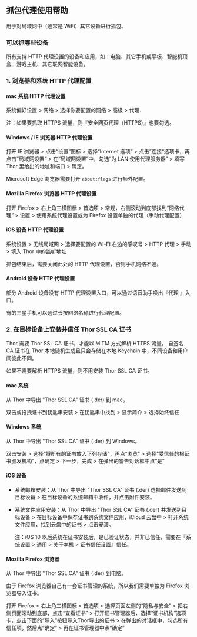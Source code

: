 ## 抓包代理使用帮助

用于对局域网中（通常是 WiFi）其它设备进行抓包。


### 可以抓哪些设备

所有支持 HTTP 代理设置的设备和应用，如：电脑、其它手机或平板、智能机顶盒、游戏主机、其它联网智能设备。


### 1. 浏览器和系统 HTTP 代理配置

#### mac 系统 HTTP 代理设置

系统偏好设置 > 网络 > 选择你要配置的网络 > 高级 > 代理.

注：如果要抓取 HTTPS 流量，则『安全网页代理（HTTPS）』也要勾选。
 

#### Windows / IE 浏览器 HTTP 代理设置

打开 IE 浏览器 > 点击“设置”图标 > 选择“Internet 选项” > 点击”连接“选项卡，再点击”局域网设置“ > 在“局域网设置”中，勾选“为 LAN 使用代理服务器” > 填写 Thor 里给出的地址和端口 > 确定。

Microsoft Edge 浏览器需要打开 `about:flags` 进行额外配置。


#### Mozilla Firefox 浏览器 HTTP 代理设置

打开 Firefox > 右上角三横图标 > 首选项 > 常规，右侧滚动到底部找到“网络代理” > 设置 > 使用系统代理设置或为 Firefox 设置单独的代理（手动代理配置）


#### iOS 设备 HTTP 代理设置

系统设置 > 无线局域网 > 选择要配置的 Wi-FI 右边的感叹号 > HTTP 代理 > 手动 > 填入 Thor 中的监听地址

抓包结束后，需要关闭此处的 HTTP 代理设置，否则手机网络不通。


#### Android 设备 HTTP 代理设置

部分 Android 设备没有 HTTP 代理设置入口，可以通过语音助手唤出『代理 』入口。

有的三星手机可以通过长按网络名称进行代理配置。


### 2. 在目标设备上安装并信任 Thor SSL CA 证书

Thor 需要 Thor SSL CA 证书，才能以 MiTM 方式解析 HTTPS 流量。
自签名 CA 证书在 Thor 本地随机生成且只会存储在本地 Keychain 中，不同设备和用户间彼此不同。

如果不需要解析 HTTPS 流量，则不用安装 Thor SSL CA 证书。


#### mac 系统

从 Thor 中导出 "Thor SSL CA" 证书 (.der) 到 mac。

双击或拖拽证书到钥匙串安装 > 在钥匙串中找到 > 显示简介 > 选择始终信任


#### Windows 系统

从 Thor 中导出 "Thor SSL CA" 证书 (.der) 到 Windows。

双击安装 > 选择“将所有的证书放入下列存储”，再点“浏览” > 选择“受信任的根证书颁发机构”，点确定 > 下一步，完成 > 在弹出的警告对话框中点“是”


#### iOS 设备

* 系统邮箱安装：从 Thor 中导出 "Thor SSL CA" 证书 (.der) 选择邮件发送到目标设备 > 在目标设备的系统邮箱中收件，并点击附件安装。

* 系统文件应用安装：从 Thor 中导出 "Thor SSL CA" 证书 (.der) 并发送到目标设备 > 在目标设备中保存证书到系统文件应用，iCloud 云盘中 > 打开系统文件应用，找到云盘中的证书 > 点击安装。

	注：iOS 10 以后系统在证书安装后，是已验证状态，并非已信任，需要在『系统设置 > 通用 > 关于本机 > 证书信任设置』信任。

<!-- #### Android Device -->

#### Mozilla Firefox 浏览器

从 Thor 中导出 "Thor SSL CA" 证书 (.der) 到电脑。

由于 Firefox 浏览器自己有一套证书管理的系统，所以我们需要单独为 Firefox 浏览器导入证书。

打开 Firefox > 右上角三横图标 > 首选项 > 选择页面左侧的“隐私与安全” > 把右侧页面滚动到底部，点击“查看证书” > 打开证书管理器后，选择“证书机构”选项卡，点击下面的“导入”按钮导入Thor导出的证书 > 在弹出的对话框中，勾选所有信任项，然后点“确定” > 再在证书管理器中点“确定”

